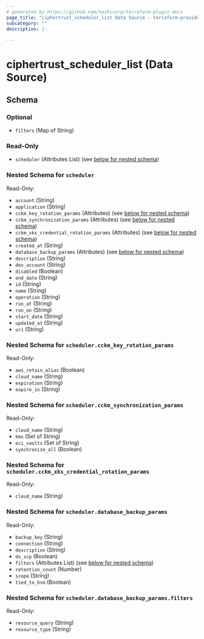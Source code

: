 ```yaml
---
# generated by https://github.com/hashicorp/terraform-plugin-docs
page_title: "ciphertrust_scheduler_list Data Source - terraform-provider-ciphertrust"
subcategory: ""
description: |-
  
---
```


# ciphertrust_scheduler_list (Data Source)





<!-- schema generated by tfplugindocs -->
## Schema

### Optional

- `filters` (Map of String)

### Read-Only

- `scheduler` (Attributes List) (see [below for nested schema](#nestedatt--scheduler))

<a id="nestedatt--scheduler"></a>
### Nested Schema for `scheduler`

Read-Only:

- `account` (String)
- `application` (String)
- `cckm_key_rotation_params` (Attributes) (see [below for nested schema](#nestedatt--scheduler--cckm_key_rotation_params))
- `cckm_synchronization_params` (Attributes) (see [below for nested schema](#nestedatt--scheduler--cckm_synchronization_params))
- `cckm_xks_credential_rotation_params` (Attributes) (see [below for nested schema](#nestedatt--scheduler--cckm_xks_credential_rotation_params))
- `created_at` (String)
- `database_backup_params` (Attributes) (see [below for nested schema](#nestedatt--scheduler--database_backup_params))
- `description` (String)
- `dev_account` (String)
- `disabled` (Boolean)
- `end_date` (String)
- `id` (String)
- `name` (String)
- `operation` (String)
- `run_at` (String)
- `run_on` (String)
- `start_date` (String)
- `updated_at` (String)
- `uri` (String)

<a id="nestedatt--scheduler--cckm_key_rotation_params"></a>
### Nested Schema for `scheduler.cckm_key_rotation_params`

Read-Only:

- `aws_retain_alias` (Boolean)
- `cloud_name` (String)
- `expiration` (String)
- `expire_in` (String)


<a id="nestedatt--scheduler--cckm_synchronization_params"></a>
### Nested Schema for `scheduler.cckm_synchronization_params`

Read-Only:

- `cloud_name` (String)
- `kms` (Set of String)
- `oci_vaults` (Set of String)
- `synchronize_all` (Boolean)


<a id="nestedatt--scheduler--cckm_xks_credential_rotation_params"></a>
### Nested Schema for `scheduler.cckm_xks_credential_rotation_params`

Read-Only:

- `cloud_name` (String)


<a id="nestedatt--scheduler--database_backup_params"></a>
### Nested Schema for `scheduler.database_backup_params`

Read-Only:

- `backup_key` (String)
- `connection` (String)
- `description` (String)
- `do_scp` (Boolean)
- `filters` (Attributes List) (see [below for nested schema](#nestedatt--scheduler--database_backup_params--filters))
- `retention_count` (Number)
- `scope` (String)
- `tied_to_hsm` (Boolean)

<a id="nestedatt--scheduler--database_backup_params--filters"></a>
### Nested Schema for `scheduler.database_backup_params.filters`

Read-Only:

- `resource_query` (String)
- `resource_type` (String)

